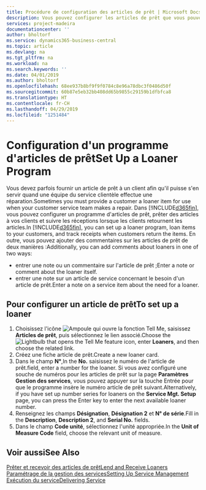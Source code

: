 ```yaml
---
title: Procédure de configuration des articles de prêt | Microsoft Docs
description: Vous pouvez configurer les articles de prêt que vous pouvez prêter aux clients afin de remplacer les articles de service lors de leur maintenance.
services: project-madeira
documentationcenter: ''
author: bholtorf
ms.service: dynamics365-business-central
ms.topic: article
ms.devlang: na
ms.tgt_pltfrm: na
ms.workload: na
ms.search.keywords: ''
ms.date: 04/01/2019
ms.author: bholtorf
ms.openlocfilehash: 68ee937b8bf9f9f0784c8e96a78dbc3f0486d50f
ms.sourcegitcommit: 60b87e5eb32bb408dd65b9855c29159b1dfbfca8
ms.translationtype: HT
ms.contentlocale: fr-CH
ms.lasthandoff: 04/29/2019
ms.locfileid: "1251484"
---
```

# <a name="set-up-a-loaner-program"></a><span data-ttu-id="6e2c0-103">Configuration d'un programme d'articles de prêt</span><span class="sxs-lookup"><span data-stu-id="6e2c0-103">Set Up a Loaner Program</span></span>
<span data-ttu-id="6e2c0-104">Vous devez parfois fournir un article de prêt à un client afin qu'il puisse s'en servir quand une équipe du service clientèle effectue une réparation.</span><span class="sxs-lookup"><span data-stu-id="6e2c0-104">Sometimes you must provide a customer a loaner item for use when your customer service team makes a repair.</span></span> <span data-ttu-id="6e2c0-105">Dans [!INCLUDE[d365fin](includes/d365fin_md.md)], vous pouvez configurer un programme d'articles de prêt, prêter des articles à vos clients et suivre les réceptions lorsque les clients retournent les articles.</span><span class="sxs-lookup"><span data-stu-id="6e2c0-105">In [!INCLUDE[d365fin](includes/d365fin_md.md)], you can set up a loaner program, loan items to your customers, and track receipts when customers return the items.</span></span> <span data-ttu-id="6e2c0-106">En outre, vous pouvez ajouter des commentaires sur les articles de prêt de deux manières :</span><span class="sxs-lookup"><span data-stu-id="6e2c0-106">Additionally, you can add comments about loaners in one of two ways:</span></span>  
  
* <span data-ttu-id="6e2c0-107">entrer une note ou un commentaire sur l'article de prêt ;</span><span class="sxs-lookup"><span data-stu-id="6e2c0-107">Enter a note or comment about the loaner itself.</span></span>  
* <span data-ttu-id="6e2c0-108">entrer une note sur un article de service concernant le besoin d'un article de prêt.</span><span class="sxs-lookup"><span data-stu-id="6e2c0-108">Enter a note on a service item about the need for a loaner.</span></span>  

## <a name="to-set-up-a-loaner"></a><span data-ttu-id="6e2c0-109">Pour configurer un article de prêt</span><span class="sxs-lookup"><span data-stu-id="6e2c0-109">To set up a loaner</span></span>  
1. <span data-ttu-id="6e2c0-110">Choisissez l'icône ![Ampoule qui ouvre la fonction Tell Me](media/ui-search/search_small.png "Dites-moi ce que vous voulez faire"), saisissez **Articles de prêt**, puis sélectionnez le lien associé.</span><span class="sxs-lookup"><span data-stu-id="6e2c0-110">Choose the ![Lightbulb that opens the Tell Me feature](media/ui-search/search_small.png "Tell me what you want to do") icon, enter **Loaners**, and then choose the related link.</span></span>  
2. <span data-ttu-id="6e2c0-111">Créez une fiche article de prêt.</span><span class="sxs-lookup"><span data-stu-id="6e2c0-111">Create a new loaner card.</span></span> 
3. <span data-ttu-id="6e2c0-112">Dans le champ **N°**,</span><span class="sxs-lookup"><span data-stu-id="6e2c0-112">In the **No.**</span></span> <span data-ttu-id="6e2c0-113">saisissez le numéro de l'article de prêt.</span><span class="sxs-lookup"><span data-stu-id="6e2c0-113">field, enter a number for the loaner.</span></span> <span data-ttu-id="6e2c0-114">Si vous avez configuré une souche de numéros pour les articles de prêt sur la page **Paramètres Gestion des services**, vous pouvez appuyer sur la touche Entrée pour que le programme insère le numéro article de prêt suivant.</span><span class="sxs-lookup"><span data-stu-id="6e2c0-114">Alternatively, if you have set up number series for loaners on the **Service Mgt. Setup** page, you can press the Enter key to enter the next available loaner number.</span></span>  
4. <span data-ttu-id="6e2c0-115">Renseignez les champs **Désignation**, **Désignation 2** et **N° de série**.</span><span class="sxs-lookup"><span data-stu-id="6e2c0-115">Fill in the **Description**, **Description 2**, and **Serial No.** fields.</span></span>  
5. <span data-ttu-id="6e2c0-116">Dans le champ **Code unité**, sélectionnez l'unité appropriée.</span><span class="sxs-lookup"><span data-stu-id="6e2c0-116">In the **Unit of Measure Code** field, choose the relevant unit of measure.</span></span>  
  
## <a name="see-also"></a><span data-ttu-id="6e2c0-117">Voir aussi</span><span class="sxs-lookup"><span data-stu-id="6e2c0-117">See Also</span></span>
[<span data-ttu-id="6e2c0-118">Prêter et recevoir des articles de prêt</span><span class="sxs-lookup"><span data-stu-id="6e2c0-118">Lend and Receive Loaners</span></span>](service-how-to-lend-receive-loaners.md)  
[<span data-ttu-id="6e2c0-119">Paramétrage de la gestion des services</span><span class="sxs-lookup"><span data-stu-id="6e2c0-119">Setting Up Service Management</span></span>](service-setup-service.md)  
[<span data-ttu-id="6e2c0-120">Exécution du service</span><span class="sxs-lookup"><span data-stu-id="6e2c0-120">Delivering Service</span></span>](service-deliver-service.md)  

